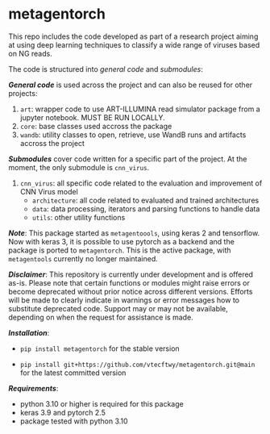 # metagentorch


<!-- WARNING: THIS FILE WAS AUTOGENERATED! DO NOT EDIT! -->

This repo includes the code developed as part of a research project
aiming at using deep learning techniques to classify a wide range of
viruses based on NG reads.

The code is structured into *general code* and *submodules*:

***General code*** is used across the project and can also be reused for
other projects:

1.  `art`: wrapper code to use ART-ILLUMINA read simulator package from
    a jupyter notebook. MUST BE RUN LOCALLY.
2.  `core`: base classes used accross the package
3.  `wandb`: utility classes to open, retrieve, use WandB runs and
    artifacts accross the project

***Submodules*** cover code written for a specific part of the project.
At the moment, the only submodule is `cnn_virus`.

1.  `cnn_virus`: all specific code related to the evaluation and
    improvement of CNN Virus model
    - `architecture`: all code related to evaluated and trained
      architectures
    - `data`: data processing, iterators and parsing functions to handle
      data
    - `utils`: other utility functions

***Note***: This package started as `metagentoools`, using keras 2 and
tensorflow. Now with keras 3, it is possible to use pytorch as a backend
and the package is ported to `metagentorch`. This is the active package,
with `metagentools` currently no longer maintained.

***Disclaimer***: This repository is currently under development and is
offered as-is. Please note that certain functions or modules might raise
errors or become deprecated without prior notice across different
versions. Efforts will be made to clearly indicate in warnings or error
messages how to substitute deprecated code. Support may or may not be
available, depending on when the request for assistance is made.

***Installation***:

- `pip install metagentorch` for the stable version

- `pip install git+https://github.com/vtecftwy/metagentorch.git@main`
  for the latest committed version

***Requirements***:

- python 3.10 or higher is required for this package
- keras 3.9 and pytorch 2.5
- package tested with python 3.10
